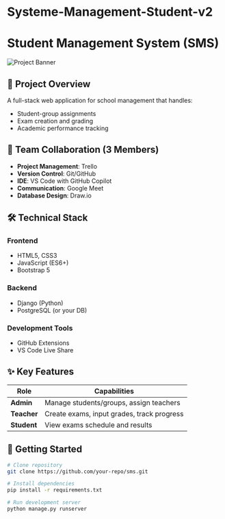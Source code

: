 # Systeme-Management-Student-v2
# Student Management System (SMS)

![Project Banner](https://via.placeholder.com/800x200?text=Student+Management+System) <!-- Add your actual banner image -->

## 📌 Project Overview
A full-stack web application for school management that handles:
- Student-group assignments
- Exam creation and grading
- Academic performance tracking

## 👥 Team Collaboration (3 Members)
- **Project Management**: Trello
- **Version Control**: Git/GitHub
- **IDE**: VS Code with GitHub Copilot
- **Communication**: Google Meet
- **Database Design**: Draw.io

## 🛠️ Technical Stack
### Frontend
- HTML5, CSS3
- JavaScript (ES6+)
- Bootstrap 5

### Backend
- Django (Python)
- PostgreSQL (or your DB)

### Development Tools
- GitHub Extensions
- VS Code Live Share

## ✨ Key Features
| Role        | Capabilities                                  |
|-------------|---------------------------------------------|
| **Admin**   | Manage students/groups, assign teachers     |
| **Teacher** | Create exams, input grades, track progress |
| **Student** | View exams schedule and results            |

## 🚀 Getting Started
```bash
# Clone repository
git clone https://github.com/your-repo/sms.git

# Install dependencies
pip install -r requirements.txt

# Run development server
python manage.py runserver
